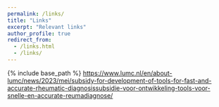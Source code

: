 ```yaml
---
permalink: /links/
title: "Links"
excerpt: "Relevant links"
author_profile: true
redirect_from: 
  - /links.html
  - /links/
---
```


{% include base_path %}
https://www.lumc.nl/en/about-lumc/news/2023/mei/subsidy-for-development-of-tools-for-fast-and-accurate-rheumatic-diagnosissubsidie-voor-ontwikkeling-tools-voor-snelle-en-accurate-reumadiagnose/

